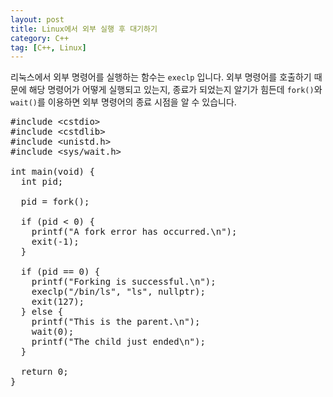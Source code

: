 ```yaml
---
layout: post
title: Linux에서 외부 실행 후 대기하기
category: C++
tag: [C++, Linux]
---
```


리눅스에서 외부 명령어를 실행하는 함수는 `execlp` 입니다. 외부 명령어를 호출하기 때문에 해당 명령어가 어떻게 실행되고 있는지, 종료가 되었는지 알기가 힘든데 `fork()`와 `wait()`를 이용하면 외부 명령어의 종료 시점을 알 수 있습니다.

<pre class="prettyprint">
#include &lt;cstdio&gt;
#include &lt;cstdlib&gt;
#include &lt;unistd.h&gt;
#include &lt;sys/wait.h&gt;

int main(void) {
  int pid;

  pid = fork();

  if (pid < 0) {
    printf("A fork error has occurred.\n");
    exit(-1);
  }

  if (pid == 0) {
    printf("Forking is successful.\n");
    execlp("/bin/ls", "ls", nullptr);
    exit(127);
  } else {
    printf("This is the parent.\n");
    wait(0);
    printf("The child just ended\n");
  }

  return 0;
}
</pre>